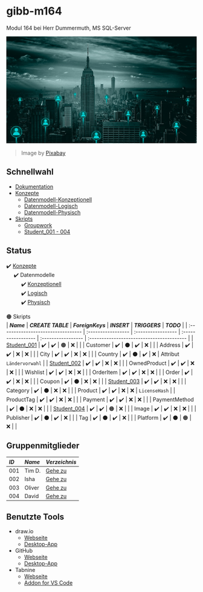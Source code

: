 # gibb-m164
Modul 164 bei Herr Dummermuth, MS SQL-Server

![Thumbnail](Zusatzmaterial/thumbnail.jpg)
> Image by [Pixabay](https://pixabay.com/)

## Schnellwahl
- [Dokumentation](Dokumentation/IET-164_Dokumentation_Dummermuth.docx?raw=1)
- [Konzepte](Konzepte)
  - [Datenmodell-Konzeptionell](Konzepte/Datenmodell-Konzeptionell.png?raw=1)
  - [Datenmodell-Logisch](Konzepte/Datenmodell-Logisch.png?raw=1)
  - [Datenmodell-Physisch](Konzepte/Datenmodell-Physisch.png?raw=1)
- [Skripts](Skripts)
  - [Groupwork](Skripts/Groupwork)
  - [Student_001 - 004](#gruppenskripts)

## Status
:heavy_check_mark: [Konzepte](Konzepte/)  
&nbsp;&nbsp;&nbsp;&nbsp;&nbsp;:heavy_check_mark: Datenmodelle  
&nbsp;&nbsp;&nbsp;&nbsp;&nbsp;&nbsp;&nbsp;&nbsp;&nbsp;&nbsp;:heavy_check_mark: [Konzeptionell](Konzepte/Datenmodell-Konzeptionell.png?raw=1)  
&nbsp;&nbsp;&nbsp;&nbsp;&nbsp;&nbsp;&nbsp;&nbsp;&nbsp;&nbsp;:heavy_check_mark: [Logisch](Konzepte/Datenmodell-Logisch.png?raw=1)  
&nbsp;&nbsp;&nbsp;&nbsp;&nbsp;&nbsp;&nbsp;&nbsp;&nbsp;&nbsp;:heavy_check_mark: [Physisch](Konzepte/Datenmodell-Physisch.png?raw=1)  

:orange_circle: Skripts   
| ***Name***                         | ***CREATE TABLE*** | ***ForeignKeys***  | ***INSERT***       | ***TRIGGERS***     | ***TODO***                                |
| :--------------------------------- | :----------------- | :----------------- | :----------------- | :----------------- | :---------------------------------------- |
| [Student_001](Skripts/Student_001) | :heavy_check_mark: | :heavy_check_mark: | :orange_circle:    | :x:                |                                           |
| Customer                           | :heavy_check_mark: | :black_circle:     | :heavy_check_mark: | :x:                |                                           |
| Address                            | :heavy_check_mark: | :heavy_check_mark: | :x:                | :x:                |                                           |
| City                               | :heavy_check_mark: | :heavy_check_mark: | :x:                | :x:                |                                           |
| Country                            | :heavy_check_mark: | :black_circle:     | :heavy_check_mark: | :x:                | Attribut `Ländervorwahl`                  |
| [Student_002](Skripts/Student_002) | :heavy_check_mark: | :heavy_check_mark: | :x:                | :x:                |                                           |
| OwnedProduct                       | :heavy_check_mark: | :heavy_check_mark: | :x:                | :x:                |                                           |
| Wishlist                           | :heavy_check_mark: | :heavy_check_mark: | :x:                | :x:                |                                           |
| OrderItem                          | :heavy_check_mark: | :heavy_check_mark: | :x:                | :x:                |                                           |
| Order                              | :heavy_check_mark: | :heavy_check_mark: | :x:                | :x:                |                                           |
| Coupon                             | :heavy_check_mark: | :black_circle:     | :x:                | :x:                |                                           |
| [Student_003](Skripts/Student_003) | :heavy_check_mark: | :heavy_check_mark: | :x:                | :x:                |                                           |
| Category                           | :heavy_check_mark: | :black_circle:     | :x:                | :x:                |                                           |
| Product                            | :heavy_check_mark: | :heavy_check_mark: | :x:                | :x:                | `LicenseHash`                             |
| ProductTag                         | :heavy_check_mark: | :heavy_check_mark: | :x:                | :x:                |                                           |
| Payment                            | :heavy_check_mark: | :heavy_check_mark: | :x:                | :x:                |                                           |
| PaymentMethod                      | :heavy_check_mark: | :black_circle:     | :x:                | :x:                |                                           |
| [Student_004](Skripts/Student_004) | :heavy_check_mark: | :heavy_check_mark: | :orange_circle:    | :x:                |                                           |
| Image                              | :heavy_check_mark: | :heavy_check_mark: | :x:                | :x:                |                                           |
| Publisher                          | :heavy_check_mark: | :black_circle:     | :heavy_check_mark: | :x:                |                                           |
| Tag                                | :heavy_check_mark: | :black_circle:     | :heavy_check_mark: | :x:                |                                           |
| Platform                           | :heavy_check_mark: | :black_circle:     | :orange_circle:    | :x:                |                                           |
               
## Gruppenmitglieder
| ***ID*** | ***Name*** | ***Verzeichnis***              |
| :------- | :--------- | :----------------------------- |
| 001      | Tim D.     | [Gehe zu](Skripts/Student_001) |
| 002      | Isha       | [Gehe zu](Skripts/Student_002) |
| 003      | Oliver     | [Gehe zu](Skripts/Student_003) |
| 004      | David      | [Gehe zu](Skripts/Student_004) |

## Benutzte Tools
- draw.io
  - [Webseite](https://app.diagrams.net/)
  - [Desktop-App](https://github.com/jgraph/drawio-desktop/releases/latest)
- GitHub
  - [Webseite](https://github.com/)
  - [Desktop-App](https://github.com/desktop/desktop#where-can-i-get-it)
- Tabnine
  - [Webseite](https://www.tabnine.com/)
  - [Addon for VS Code](https://www.tabnine.com/install/vscode)
